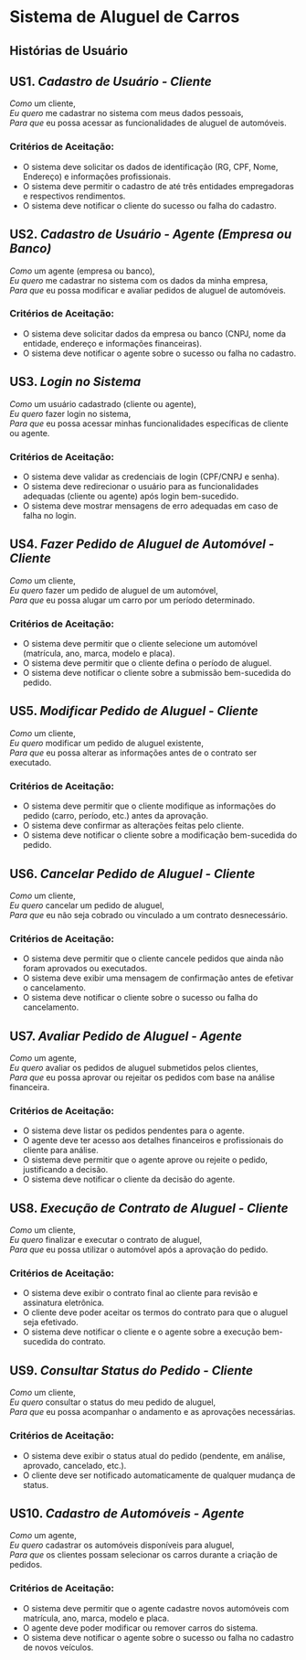 # Sistema de Aluguel de Carros

## Histórias de Usuário

## US1. *Cadastro de Usuário - Cliente*
*Como* um cliente,  
*Eu quero* me cadastrar no sistema com meus dados pessoais,  
*Para que* eu possa acessar as funcionalidades de aluguel de automóveis.

### Critérios de Aceitação:
- O sistema deve solicitar os dados de identificação (RG, CPF, Nome, Endereço) e informações profissionais.
- O sistema deve permitir o cadastro de até três entidades empregadoras e respectivos rendimentos.
- O sistema deve notificar o cliente do sucesso ou falha do cadastro.


## US2. *Cadastro de Usuário - Agente (Empresa ou Banco)*
*Como* um agente (empresa ou banco),  
*Eu quero* me cadastrar no sistema com os dados da minha empresa,  
*Para que* eu possa modificar e avaliar pedidos de aluguel de automóveis.

### Critérios de Aceitação:
- O sistema deve solicitar dados da empresa ou banco (CNPJ, nome da entidade, endereço e informações financeiras).
- O sistema deve notificar o agente sobre o sucesso ou falha no cadastro.


## US3. *Login no Sistema*
*Como* um usuário cadastrado (cliente ou agente),  
*Eu quero* fazer login no sistema,  
*Para que* eu possa acessar minhas funcionalidades específicas de cliente ou agente.

### Critérios de Aceitação:
- O sistema deve validar as credenciais de login (CPF/CNPJ e senha).
- O sistema deve redirecionar o usuário para as funcionalidades adequadas (cliente ou agente) após login bem-sucedido.
- O sistema deve mostrar mensagens de erro adequadas em caso de falha no login.


## US4. *Fazer Pedido de Aluguel de Automóvel - Cliente*
*Como* um cliente,  
*Eu quero* fazer um pedido de aluguel de um automóvel,  
*Para que* eu possa alugar um carro por um período determinado.

### Critérios de Aceitação:
- O sistema deve permitir que o cliente selecione um automóvel (matrícula, ano, marca, modelo e placa).
- O sistema deve permitir que o cliente defina o período de aluguel.
- O sistema deve notificar o cliente sobre a submissão bem-sucedida do pedido.


## US5. *Modificar Pedido de Aluguel - Cliente*
*Como* um cliente,  
*Eu quero* modificar um pedido de aluguel existente,  
*Para que* eu possa alterar as informações antes de o contrato ser executado.

### Critérios de Aceitação:
- O sistema deve permitir que o cliente modifique as informações do pedido (carro, período, etc.) antes da aprovação.
- O sistema deve confirmar as alterações feitas pelo cliente.
- O sistema deve notificar o cliente sobre a modificação bem-sucedida do pedido.


## US6. *Cancelar Pedido de Aluguel - Cliente*
*Como* um cliente,  
*Eu quero* cancelar um pedido de aluguel,  
*Para que* eu não seja cobrado ou vinculado a um contrato desnecessário.

### Critérios de Aceitação:
- O sistema deve permitir que o cliente cancele pedidos que ainda não foram aprovados ou executados.
- O sistema deve exibir uma mensagem de confirmação antes de efetivar o cancelamento.
- O sistema deve notificar o cliente sobre o sucesso ou falha do cancelamento.


## US7. *Avaliar Pedido de Aluguel - Agente*
*Como* um agente,  
*Eu quero* avaliar os pedidos de aluguel submetidos pelos clientes,  
*Para que* eu possa aprovar ou rejeitar os pedidos com base na análise financeira.

### Critérios de Aceitação:
- O sistema deve listar os pedidos pendentes para o agente.
- O agente deve ter acesso aos detalhes financeiros e profissionais do cliente para análise.
- O sistema deve permitir que o agente aprove ou rejeite o pedido, justificando a decisão.
- O sistema deve notificar o cliente da decisão do agente.


## US8. *Execução de Contrato de Aluguel - Cliente*
*Como* um cliente,  
*Eu quero* finalizar e executar o contrato de aluguel,  
*Para que* eu possa utilizar o automóvel após a aprovação do pedido.

### Critérios de Aceitação:
- O sistema deve exibir o contrato final ao cliente para revisão e assinatura eletrônica.
- O cliente deve poder aceitar os termos do contrato para que o aluguel seja efetivado.
- O sistema deve notificar o cliente e o agente sobre a execução bem-sucedida do contrato.


## US9. *Consultar Status do Pedido - Cliente*
*Como* um cliente,  
*Eu quero* consultar o status do meu pedido de aluguel,  
*Para que* eu possa acompanhar o andamento e as aprovações necessárias.

### Critérios de Aceitação:
- O sistema deve exibir o status atual do pedido (pendente, em análise, aprovado, cancelado, etc.).
- O cliente deve ser notificado automaticamente de qualquer mudança de status.


## US10. *Cadastro de Automóveis - Agente*
*Como* um agente,  
*Eu quero* cadastrar os automóveis disponíveis para aluguel,  
*Para que* os clientes possam selecionar os carros durante a criação de pedidos.

### Critérios de Aceitação:
- O sistema deve permitir que o agente cadastre novos automóveis com matrícula, ano, marca, modelo e placa.
- O agente deve poder modificar ou remover carros do sistema.
- O sistema deve notificar o agente sobre o sucesso ou falha no cadastro de novos veículos.
